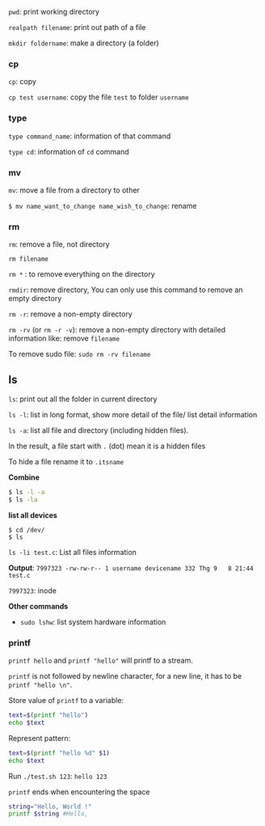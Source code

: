 ``pwd``: print working directory

``realpath filename``: print out path of a file

``mkdir foldername``: make a directory (a folder)

### cp

``cp``: copy

``cp test username``: copy the file ``test`` to folder ``username``

### type

``type command_name``: information of that command

``type cd``: information of ``cd`` command

### mv

``mv``: move a file from a directory to other

``$ mv name_want_to_change name_wish_to_change``: rename

### rm

``rm``: remove a file, not directory

``rm filename``

``rm *`` : to remove everything on the directory

``rmdir``: remove directory, You can only use this command to remove an empty directory

``rm -r``: remove a non-empty directory

``rm -rv`` (or ``rm -r -v``): remove a non-empty directory with detailed information like: remove ``filename``

To remove sudo file: ``sudo rm -rv filename``

## ls

``ls``: print out all the folder in current directory

``ls -l``: list in long format, show more detail of the file/ list detail information

``ls -a``: list all file and directory (including hidden files).

In the result, a file start with ``.`` (dot) mean it is a hidden files

To hide a file rename it to ``.itsname``

**Combine**

```bash
$ ls -l -a
$ ls -la
```

**list all devices**

```shell
$ cd /dev/
$ ls
```

``ls -li test.c``: List all files information

**Output**: ``7997323 -rw-rw-r-- 1 username devicename 332 Thg 9   8 21:44 test.c``

``7997323``: inode

**Other commands**

* ``sudo lshw``: list system hardware information

### printf

``printf hello`` and ``printf "hello"`` will printf to a stream.

``printf`` is not followed by newline character, for a new line, it has to be ``printf "hello \n"``.

Store value of ``printf`` to a variable:

```sh
text=$(printf "hello")
echo $text
```

Represent pattern:

```sh
text=$(printf "hello %d" $1)
echo $text
```

Run ``./test.sh 123``: ``hello 123``

``printf`` ends when encountering the space

```sh
string="Hello, World !"
printf $string #Hello,
```
